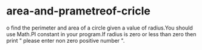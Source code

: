 # area-and-prametreof-cricle
o find the perimeter and area of a circle given a value of radius.You should use Math.PI constant in your program.If radius is zero or less than zero then print " please enter non zero positive number ".

